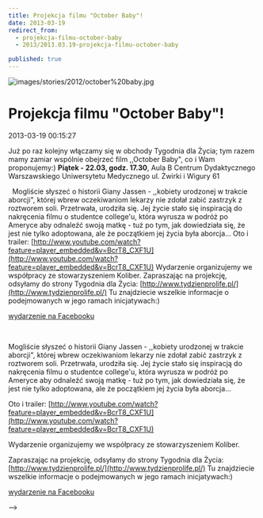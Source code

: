 ```yaml
---
title: Projekcja filmu "October Baby"!
date: 2013-03-19
redirect_from: 
  - projekcja-filmu-october-baby
  - 2013/2013.03.19-projekcja-filmu-october-baby

published: true
---
```



![images/stories/2012/october%20baby.jpg](images/stories/2012/october%20baby.jpg)

# Projekcja filmu "October Baby"!

<time>2013-03-19 00:15:27</time>




Już po raz kolejny włączamy się w obchody Tygodnia dla Życia; tym razem mamy zamiar wspólnie obejrzeć film ,,October Baby", co i Wam proponujemy:)
**Piątek - 22.03, godz. 17.30**, Aula B Centrum Dydaktycznego Warszawskiego Uniwersytetu Medycznego ul. Żwirki i Wigury 61

<!--{{intro-break}}-->

&nbsp;
Mogliście słyszeć o historii Giany Jassen - ,,kobiety urodzonej w trakcie aborcji", której wbrew oczekiwaniom lekarzy nie zdołał zabić zastrzyk z roztworem soli. Przetrwała, urodziła się. Jej życie stało się inspiracją do nakręcenia filmu o studentce college'u, która wyrusza w podróż po Ameryce aby odnaleźć swoją matkę - tuż po tym, jak dowiedziała się, że jest nie tylko adoptowana, ale że początkiem jej życia była aborcja...
Oto i trailer:
[http://www.youtube.com/watch?feature=player_embedded&v=BcrT8_CXF1U](http://www.youtube.com/watch?feature=player_embedded&v=BcrT8_CXF1U)
Wydarzenie organizujemy we współpracy ze stowarzyszeniem Koliber.
Zapraszając na projekcję, odsyłamy do strony Tygodnia dla Życia:
[http://www.tydzienprolife.pl/](http://www.tydzienprolife.pl/)
 Tu znajdziecie wszelkie informacje o podejmowanych w jego ramach inicjatywach:)

[wydarzenie na Facebooku](http://www.facebook.com/events/492829980765206/)


<!--CONTENT FROM OLD SERVER (jos before 2013): 




Już po raz kolejny włączamy się w obchody Tygodnia dla Życia; tym razem mamy zamiar wspólnie obejrzeć film ,,October Baby", co i Wam proponujemy:)


**Piątek - 22.03, godz. 17.30**, Aula B Centrum Dydaktycznego Warszawskiego Uniwersytetu Medycznego ul. Żwirki i Wigury 61


<!--{{intro-break}}-->


&nbsp;


Mogliście słyszeć o historii Giany Jassen - ,,kobiety urodzonej w trakcie aborcji", której wbrew oczekiwaniom lekarzy nie zdołał zabić zastrzyk z roztworem soli. Przetrwała, urodziła się. Jej życie stało się inspiracją do nakręcenia filmu o studentce college'u, która wyrusza w podróż po Ameryce aby odnaleźć swoją matkę - tuż po tym, jak dowiedziała się, że jest nie tylko adoptowana, ale że początkiem jej życia była aborcja...


Oto i trailer:
[http://www.youtube.com/watch?feature=player_embedded&v=BcrT8_CXF1U](http://www.youtube.com/watch?feature=player_embedded&v=BcrT8_CXF1U)


Wydarzenie organizujemy we współpracy ze stowarzyszeniem Koliber.


Zapraszając na projekcję, odsyłamy do strony Tygodnia dla Życia:
[http://www.tydzienprolife.pl/](http://www.tydzienprolife.pl/)
 Tu znajdziecie wszelkie informacje o podejmowanych w jego ramach inicjatywach:)

[wydarzenie na Facebooku](http://www.facebook.com/events/492829980765206/)

-->

<!--{{json:{"created_date":"2013-03-19 00:15:27","publish_down":"0000-00-00 00:00:00","id":"1180"}}}-->